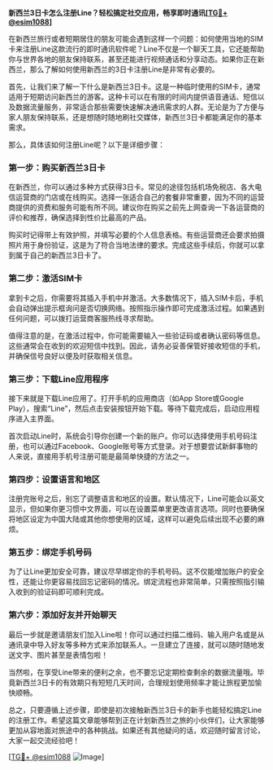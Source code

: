 **新西兰3日卡怎么注册Line？轻松搞定社交应用，畅享即时通讯[[TG💪+ @esim1088](https://t.me/s/esim1088)]**

在新西兰旅行或者短期居住的朋友可能会遇到这样一个问题：如何使用当地的SIM卡来注册Line这款流行的即时通讯软件呢？Line不仅是一个聊天工具，它还能帮助你与世界各地的朋友保持联系，甚至还能进行视频通话和分享动态。如果你正在新西兰，那么了解如何使用新西兰的3日卡注册Line是非常有必要的。

首先，让我们来了解一下什么是新西兰3日卡。这是一种临时使用的SIM卡，通常适用于短期访问新西兰的游客。这种卡可以在有限的时间内提供语音通话、短信以及数据流量服务，非常适合那些需要快速解决通讯需求的人群。无论是为了方便与家人朋友保持联系，还是想随时随地刷社交媒体，新西兰3日卡都能满足你的基本需求。

那么，具体该如何注册Line呢？以下是详细步骤：

### **第一步：购买新西兰3日卡**
在新西兰，你可以通过多种方式获得3日卡。常见的途径包括机场免税店、各大电信运营商的门店或在线购买。选择一张适合自己的套餐非常重要，因为不同的运营商提供的资费和服务可能有所不同。建议你在购买之前先上网查询一下各运营商的评价和推荐，确保选择到性价比最高的产品。

购买时记得带上有效护照，并填写必要的个人信息表格。有些运营商还会要求拍摄照片用于身份验证，这是为了符合当地法律的要求。完成这些手续后，你就可以拿到属于自己的新西兰3日卡了。

### **第二步：激活SIM卡**
拿到卡之后，你需要将其插入手机中并激活。大多数情况下，插入SIM卡后，手机会自动弹出提示框询问是否切换网络。按照指示操作即可完成激活过程。如果遇到任何问题，可以拨打运营商客服热线寻求帮助。

值得注意的是，在激活过程中，你可能需要输入一些验证码或者确认密码等信息。这些通常会在收到的欢迎短信中找到。因此，请务必妥善保管好接收短信的手机，并确保信号良好以便及时获取相关信息。

### **第三步：下载Line应用程序**
接下来就是下载Line应用了。打开手机的应用商店（如App Store或Google Play），搜索“Line”，然后点击安装按钮开始下载。等待下载完成后，启动应用程序进入主界面。

首次启动Line时，系统会引导你创建一个新的账户。你可以选择使用手机号码注册，也可以通过Facebook、Google账号等方式登录。对于想要尝试新鲜事物的人来说，直接用手机号注册可能是最简单快捷的方法之一。

### **第四步：设置语言和地区**
注册完账号之后，别忘了调整语言和地区的设置。默认情况下，Line可能会以英文显示，但如果你更习惯中文界面，可以在设置菜单里更改语言选项。同时也要确保将地区设定为中国大陆或其他你想使用的区域，这样可以避免后续出现不必要的麻烦。

### **第五步：绑定手机号码**
为了让Line更加安全可靠，建议尽早绑定你的手机号码。这不仅能增加账户的安全性，还能让你更容易找回忘记密码的情况。绑定流程也非常简单，只需按照指引输入收到的验证码即可顺利完成。

### **第六步：添加好友并开始聊天**
最后一步就是邀请朋友们加入Line啦！你可以通过扫描二维码、输入用户名或是从通讯录中导入好友等多种方式来添加联系人。一旦建立了连接，就可以随时随地发送文字、图片甚至是表情包啦！

当然啦，在享受Line带来的便利之余，也不要忘记定期检查剩余的数据流量哦。毕竟新西兰3日卡的有效期只有短短几天时间，合理规划使用频率才能让旅程更加愉快顺畅。

总之，只要遵循上述步骤，即使是初次接触新西兰3日卡的新手也能轻松搞定Line的注册工作。希望这篇文章能够帮到正在计划新西兰之旅的小伙伴们，让大家能够更加从容地面对旅途中的各种挑战。如果还有其他疑问的话，欢迎随时留言讨论，大家一起交流经验吧！

[[TG💪+ @esim1088](https://t.me/s/esim1088) ![Image](https://i.postimg.cc/4NQfJmqS/Snipaste-2025-05-13-00-14-12.png)]